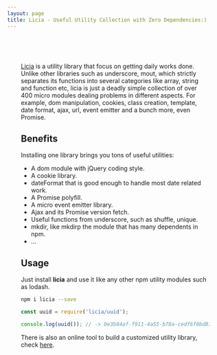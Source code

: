 ```yaml
---
layout: page
title: Licia - Useful Utility Collection with Zero Dependencies:)
---
```


<script setup>
import Home from '@theme/components/Home.vue'
</script>

<Home />

<div class="vp-doc intro">

[Licia](https://licia.liriliri.io/) is a utility library that focus on getting daily works done. Unlike other libraries such as underscore, mout, which strictly separates its functions into several categories like array, string and function etc, licia is just a deadly simple collection of over 400 micro modules dealing problems in different aspects. For example, dom manipulation, cookies, class creation, template, date format, ajax, url, event emitter and a bunch more, even Promise.

## Benefits

Installing one library brings you tons of useful utilities: 

* A dom module with jQuery coding style. 
* A cookie library. 
* dateFormat that is good enough to handle most date related work.
* A Promise polyfill. 
* A micro event emitter library. 
* Ajax and its Promise version fetch.
* Useful functions from underscore, such as shuffle, unique. 
* mkdir, like mkdirp the module that has many dependents in npm.
* ...

## Usage

Just install **licia** and use it like any other npm utility modules such as lodash.

```bash
npm i licia --save
```

```javascript
const uuid = require('licia/uuid');

console.log(uuid()); // -> 0e3b84af-f911-4a55-b78a-cedf6f0bd815
```

There is also an online tool to build a customized utility library, check [here](https://licia.liriliri.io/builder.html).

</div>

<style>
.intro {
  padding: 48px 32px 128px;
  max-width: 1088px;
  margin: 0 auto;
}
</style>